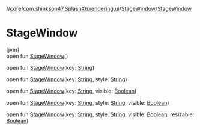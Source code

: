 //[core](../../../index.md)/[com.shinkson47.SplashX6.rendering.ui](../index.md)/[StageWindow](index.md)/[StageWindow](-stage-window.md)

# StageWindow

[jvm]\
open fun [StageWindow](-stage-window.md)()

open fun [StageWindow](-stage-window.md)(key: [String](https://docs.oracle.com/javase/8/docs/api/java/lang/String.html))

open fun [StageWindow](-stage-window.md)(key: [String](https://docs.oracle.com/javase/8/docs/api/java/lang/String.html), style: [String](https://docs.oracle.com/javase/8/docs/api/java/lang/String.html))

open fun [StageWindow](-stage-window.md)(key: [String](https://docs.oracle.com/javase/8/docs/api/java/lang/String.html), visible: [Boolean](https://docs.oracle.com/javase/8/docs/api/java/lang/Boolean.html))

open fun [StageWindow](-stage-window.md)(key: [String](https://docs.oracle.com/javase/8/docs/api/java/lang/String.html), style: [String](https://docs.oracle.com/javase/8/docs/api/java/lang/String.html), visible: [Boolean](https://docs.oracle.com/javase/8/docs/api/java/lang/Boolean.html))

open fun [StageWindow](-stage-window.md)(key: [String](https://docs.oracle.com/javase/8/docs/api/java/lang/String.html), style: [String](https://docs.oracle.com/javase/8/docs/api/java/lang/String.html), visible: [Boolean](https://docs.oracle.com/javase/8/docs/api/java/lang/Boolean.html), resizable: [Boolean](https://docs.oracle.com/javase/8/docs/api/java/lang/Boolean.html))
